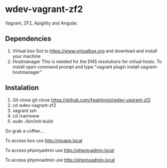 wdev-vagrant-zf2
================

Vagrant, ZF2, Apigility and Angular.

 ## Dependencies

1) Virtual box
    Got to https://www.virtualbox.org and download and install your machine
2) Hostmanager
    This is needed for the DNS resolutions for virtual hosts.
    To install open command prompt and type
        "vagrant plugin install vagrant-hostmanager"
        


 ## Instalation

 1) Git clone git clone https://github.com/fwahlqvist/wdev-vagrant-zf2
 2) cd wdev-vagrant-zf2
 3) vagrant ssh
 4) cd /var/www 
 5) sudo ./bin/init-build

Go grab a coffee....

To access box use 
http://myapp.local

To access phpmyadmin use
http://phpmyadmin.local

To access phpmoadmin use
http://phpmoadmin.local

